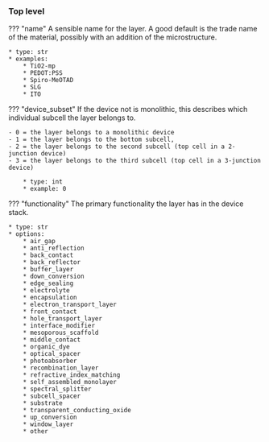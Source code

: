 ### Top level
??? "name"
    A sensible name for the layer. A good default is the trade name of the material, possibly with an addition of the microstructure.  

    * type: str
    * examples: 
        * TiO2-mp
        * PEDOT:PSS
        * Spiro-MeOTAD
        * SLG
        * ITO

??? "device_subset"
    If the device not is monolithic, this describes which individual subcell the layer belongs to.  

    - 0 = the layer belongs to a monolithic device 
    - 1 = the layer belongs to the bottom subcell, 
    - 2 = the layer belongs to the second subcell (top cell in a 2-junction device)
    - 3 = the layer belongs to the third subcell (top cell in a 3-junction device)

        * type: int
        * example: 0

??? "functionality"
    The primary functionality the layer has in the device stack.

    * type: str
    * options:
        * air_gap
        * anti_reflection
        * back_contact
        * back_reflector
        * buffer_layer
        * down_conversion
        * edge_sealing
        * electrolyte
        * encapsulation
        * electron_transport_layer
        * front_contact
        * hole_transport_layer
        * interface_modifier
        * mesoporous_scaffold
        * middle_contact
        * organic_dye
        * optical_spacer
        * photoabsorber
        * recombination_layer
        * refractive_index_matching
        * self_assembled_monolayer
        * spectral_splitter
        * subcell_spacer
        * substrate
        * transparent_conducting_oxide
        * up_conversion
        * window_layer
        * other

